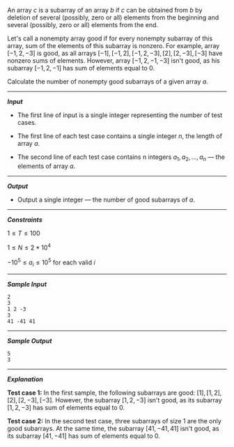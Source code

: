 An array $c$ is a subarray of an array $b$ if $c$ can be obtained from $b$ by deletion of several (possibly, zero or all) elements from the beginning and several (possibly, zero or all) elements from the end.

Let's call a nonempty array good if for every nonempty subarray of this array, sum of the elements of this subarray is nonzero. For example, array $[−1,2,−3]$ is good, as all arrays $[−1], [−1,2], [−1,2,−3], [2], [2,−3], [−3]$ have nonzero sums of elements. However, array $[−1,2,−1,−3]$ isn't good, as his subarray $[−1,2,−1]$ has sum of elements equal to $0$.

Calculate the number of nonempty good subarrays of a given array $a$.

---
***Input***

- The first line of input is a single integer representing the number of test cases.

- The first line of each test case contains a single integer $n$, the length of array $a$.

- The second line of each test case contains n integers $a_{1},a_{2},…,a_{n}$ — the elements of array $a$.

---
***Output***

- Output a single integer  — the number of good subarrays of $a$.

---
***Constraints***

$1≤T≤100$

$1≤N≤2*10^{4}$

$-10^{5}≤a_{i}≤10^{5}$ for each valid $i$

---
***Sample Input***

    2
    3
    1 2 -3
    3
    41 -41 41

---

***Sample Output***

    5
    3

---

***Explanation***

**Test case 1:** In the first sample, the following subarrays are good: $[1], [1,2], [2], [2,−3], [−3].$ However, the subarray $[1,2,−3]$ isn't good, as its subarray $[1,2,−3]$ has sum of elements equal to $0$.

**Test case 2:** In the second test case, three subarrays of size 1 are the only good subarrays. At the same time, the subarray $[41,−41,41]$ isn't good, as its subarray $[41,−41]$ has sum of elements equal to $0$.